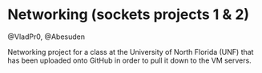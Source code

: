 # Networking (sockets projects 1 & 2)
@VladPr0, @Abesuden

Networking project for a class at the University of North Florida (UNF) that has been uploaded onto GitHub in order to pull it down to the VM servers.
